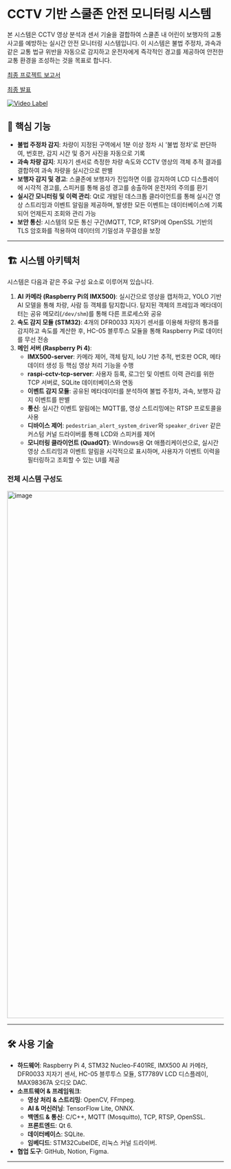 # CCTV 기반 스쿨존 안전 모니터링 시스템

본 시스템은 CCTV 영상 분석과 센서 기술을 결합하여 스쿨존 내 어린이 보행자의 교통사고를 예방하는 실시간 안전 모니터링 시스템입니다. 이 시스템은 불법 주정차, 과속과 같은 교통 법규 위반을 자동으로 감지하고 운전자에게 즉각적인 경고를 제공하여 안전한 교통 환경을 조성하는 것을 목표로 합니다.

[최종 프로젝트 보고서](https://github.com/VEDA-QuadZone/.github/blob/main/%EC%B5%9C%EC%A2%85%20%ED%94%84%EB%A1%9C%EC%A0%9D%ED%8A%B8%EB%B3%B4%EA%B3%A0%EC%84%9C.pdf)

[최종 발표](https://github.com/VEDA-QuadZone/.github/blob/main/%EC%B5%9C%EC%A2%85%20%EB%B0%9C%ED%91%9C.pdf)

[![Video Label](http://img.youtube.com/vi/PqK8Bq12_y0/0.jpg)](https://youtu.be/PqK8Bq12_y0)

## 🌟 핵심 기능

  * **불법 주정차 감지**: 차량이 지정된 구역에서 1분 이상 정차 시 '불법 정차'로 판단하여, 번호판, 감지 시간 및 증거 사진을 자동으로 기록
  * **과속 차량 감지**: 지자기 센서로 측정한 차량 속도와 CCTV 영상의 객체 추적 결과를 결합하여 과속 차량을 실시간으로 판별
  * **보행자 감지 및 경고**: 스쿨존에 보행자가 진입하면 이를 감지하여 LCD 디스플레이에 시각적 경고를, 스피커를 통해 음성 경고를 송출하여 운전자의 주의를 환기
  * **실시간 모니터링 및 이력 관리**: Qt로 개발된 데스크톱 클라이언트를 통해 실시간 영상 스트리밍과 이벤트 알림을 제공하며, 발생한 모든 이벤트는 데이터베이스에 기록되어 언제든지 조회와 관리 가능
  * **보안 통신**: 시스템의 모든 통신 구간(MQTT, TCP, RTSP)에 OpenSSL 기반의 TLS 암호화를 적용하여 데이터의 기밀성과 무결성을 보장

-----

## 🏗️ 시스템 아키텍처

시스템은 다음과 같은 주요 구성 요소로 이루어져 있습니다.

1.  **AI 카메라 (Raspberry Pi의 IMX500)**: 실시간으로 영상을 캡처하고, YOLO 기반 AI 모델을 통해 차량, 사람 등 객체를 탐지합니다. 탐지된 객체의 프레임과 메타데이터는 공유 메모리(`/dev/shm`)를 통해 다른 프로세스와 공유
2.  **속도 감지 모듈 (STM32)**: 4개의 DFR0033 지자기 센서를 이용해 차량의 통과를 감지하고 속도를 계산한 후, HC-05 블루투스 모듈을 통해 Raspberry Pi로 데이터를 무선 전송
3.  **메인 서버 (Raspberry Pi 4)**:
      * **IMX500-server**: 카메라 제어, 객체 탐지, IoU 기반 추적, 번호판 OCR, 메타데이터 생성 등 핵심 영상 처리 기능을 수행
      * **raspi-cctv-tcp-server**: 사용자 등록, 로그인 및 이벤트 이력 관리를 위한 TCP 서버로, SQLite 데이터베이스와 연동
      * **이벤트 감지 모듈**: 공유된 메타데이터를 분석하여 불법 주정차, 과속, 보행자 감지 이벤트를 판별
      * **통신**: 실시간 이벤트 알림에는 MQTT를, 영상 스트리밍에는 RTSP 프로토콜을 사용
      * **디바이스 제어**: `pedestrian_alert_system_driver`와 `speaker_driver` 같은 커스텀 커널 드라이버를 통해 LCD와 스피커를 제어
      * **모니터링 클라이언트 (QuadQT)**: Windows용 Qt 애플리케이션으로, 실시간 영상 스트리밍과 이벤트 알림을 시각적으로 표시하며, 사용자가 이벤트 이력을 필터링하고 조회할 수 있는 UI를 제공


### 전체 시스템 구성도

<img width="2158" height="1226" alt="image" src="https://github.com/user-attachments/assets/1087fe53-4ab1-44e4-9459-42431b83cd50" />


-----

## 🛠️ 사용 기술

  * **하드웨어**: Raspberry Pi 4, STM32 Nucleo-F401RE, IMX500 AI 카메라, DFR0033 지자기 센서, HC-05 블루투스 모듈, ST7789V LCD 디스플레이, MAX98367A 오디오 DAC.
  * **소프트웨어 & 프레임워크**:
      * **영상 처리 & 스트리밍**: OpenCV, FFmpeg.
      * **AI & 머신러닝**: TensorFlow Lite, ONNX.
      * **백엔드 & 통신**: C/C++, MQTT (Mosquitto), TCP, RTSP, OpenSSL.
      * **프론트엔드**: Qt 6.
      * **데이터베이스**: SQLite.
      * **임베디드**: STM32CubeIDE, 리눅스 커널 드라이버.
  * **협업 도구**: GitHub, Notion, Figma.
-----



